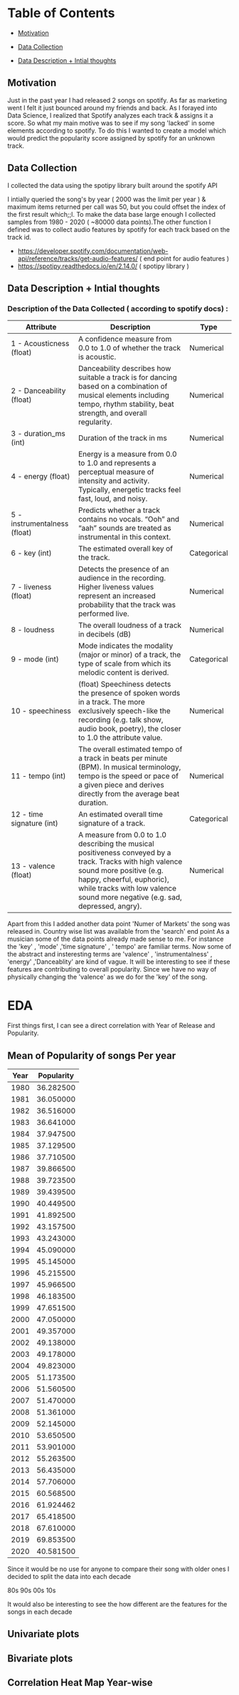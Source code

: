 # Table of Contents
* [Motivation](https://github.com/ArnabPushilal/SpotifyProject/blob/master/README.md#motivation)

* [Data Collection](https://github.com/ArnabPushilal/SpotifyProject/blob/master/README.md#data-collection)

* [Data Description + Intial thoughts](https://github.com/ArnabPushilal/SpotifyProject/blob/master/README.md#data-description--intial-thoughts)

## Motivation
Just in the past year I had released 2 songs on spotify. As far as marketing went I felt it just bounced around my friends and back. As I forayed into Data Science, I realized that Spotify analyzes each track & assigns it a score.  So what my main motive was to see if my song 'lacked' in some elements according to spotify. To do this I wanted to create a model which would predict the popularity score assigned by spotify for an unknown track.

## Data Collection
I collected the data using the spotipy library built around the spotify API

I intially queried the song's by year ( 2000 was the limit per year ) & maximum items returned per call was 50, but you could offset the index of the first result which;;l. To make the data base large enough I collected samples from 1980 - 2020 ( ~80000 data points).The other function I defined was to collect audio features by spotify for each track based on the track id.

* https://developer.spotify.com/documentation/web-api/reference/tracks/get-audio-features/ ( end point for audio features )
* https://spotipy.readthedocs.io/en/2.14.0/ ( spotipy library )

## Data Description + Intial thoughts

### Description of the Data Collected ( according to spotify docs) :
|Attribute |Description| Type |
|--- | --- | --- |
|1 - Acousticness (float) | A confidence measure from 0.0 to 1.0 of whether the track is acoustic.| Numerical|
|2 - Danceability (float)| Danceability describes how suitable a track is for dancing based on a combination of musical elements including tempo, rhythm stability, beat strength, and overall regularity.| Numerical |
|3 - duration_ms (int)| Duration of the track in ms|Numerical|
|4 - energy (float)| Energy is a measure from 0.0 to 1.0 and represents a perceptual measure of intensity and activity. Typically, energetic tracks feel fast, loud, and noisy.|Numerical|
|5 - instrumentalness (float) | Predicts whether a track contains no vocals. “Ooh” and “aah” sounds are treated as instrumental in this context. |Numerical|
|6 - key (int)| The estimated overall key of the track.| Categorical |
|7 - liveness (float)|Detects the presence of an audience in the recording. Higher liveness values represent an increased probability that the track was performed live.|Numerical|
|8 - loudness| The overall loudness of a track in decibels (dB) |Numerical|
|9 - mode (int)| Mode indicates the modality (major or minor) of a track, the type of scale from which its melodic content is derived.|Categorical |
|10 - speechiness |(float)  Speechiness detects the presence of spoken words in a track. The more exclusively speech-like the recording (e.g. talk show, audio book, poetry), the closer to 1.0 the attribute value.|Numerical|
|11 - tempo (int)| The overall estimated tempo of a track in beats per minute (BPM). In musical terminology, tempo is the speed or pace of a given piece and derives directly from the average beat duration. |Numerical|
|12 - time signature (int)|  An estimated overall time signature of a track.| Categorical |
|13 - valence (float) |  A measure from 0.0 to 1.0 describing the musical positiveness conveyed by a track. Tracks with high valence sound more positive (e.g. happy, cheerful, euphoric), while tracks with low valence sound more negative (e.g. sad, depressed, angry).| Numerical| 

Apart from this I added another data point 'Numer of Markets' the song was released in. Country wise list was available from the 'search' end point
As a musician some of the data points already made sense to me. For instance the 'key' , 'mode' ,'time signature' , ' tempo' are familiar terms. Now some of the abstract and insteresting terms are 'valence' , 'instrumentalness' , 'energy' ,'Danceablity' are kind of vague. It will be interesting to see if these features are contributing to overall popularity. Since we have no way of physically changing the 'valence' as we do for the 'key' of the song.

# EDA

First things first, I can see a direct correlation with Year of Release and Popularity. 

## Mean of Popularity of songs Per year
|Year | Popularity|
|--- | --- |
|1980 |   36.282500
|1981 |   36.050000
|1982 |   36.516000
|1983 |   36.641000
|1984 |   37.947500
|1985 |   37.129500
|1986   | 37.710500
|1987   | 39.866500
|1988   | 39.723500
|1989   | 39.439500
|1990   | 40.449500
|1991   | 41.892500
|1992   | 43.157500
|1993   | 43.243000
|1994    | 45.090000
|1995   | 45.145000
|1996   | 45.215500
|1997   | 45.966500
|1998   | 46.183500
|1999   | 47.651500
|2000   | 47.050000
|2001   | 49.357000
|2002   | 49.138000
|2003   | 49.178000
|2004   | 49.823000
|2005   | 51.173500
|2006   | 51.560500
|2007   | 51.470000
|2008   | 51.361000
|2009   | 52.145000
|2010   | 53.650500
|2011   | 53.901000
|2012   | 55.263500
|2013   | 56.435000
|2014   | 57.706000
|2015   | 60.568500
|2016   | 61.924462
|2017   | 65.418500
|2018   | 67.610000
|2019   | 69.853500
|2020   | 40.581500

Since it would be no use for anyone to compare their song with older ones I decided to split the data into each decade 

80s
90s
00s
10s

It would also be interesting to see the how different are the features for the songs in each decade

## Univariate plots

## Bivariate plots

## Correlation Heat Map Year-wise






